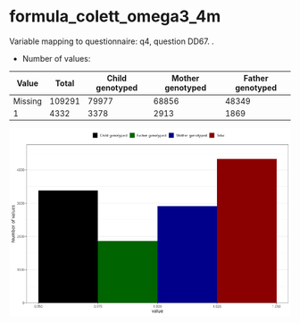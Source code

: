 # formula_colett_omega3_4m
Variable mapping to questionnaire: q4, question DD67.
.
- Number of values:

| Value | Total | Child genotyped | Mother genotyped | Father genotyped |
| ----- | ----- | --------------- | ---------------- | ---------------- |
| Missing | 109291 | 79977 | 68856 | 48349 |
| 1 | 4332 | 3378 | 2913 |1869 |



![](formula_colett_omega3_4m_n.png)



